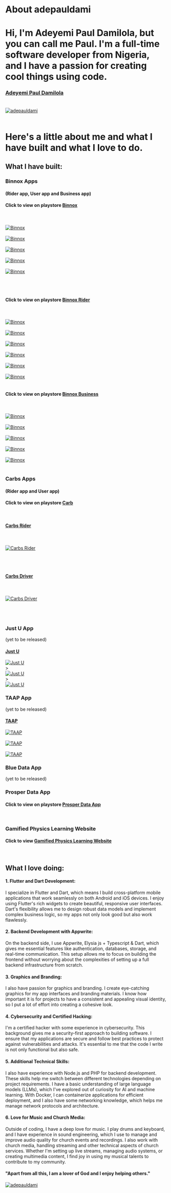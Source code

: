 # About adepauldami


# Hi, I'm Adeyemi Paul Damilola, but you can call me Paul. I'm a full-time software developer from Nigeria, and I have a passion for creating cool things using code.<br/>

### [Adeyemi Paul Damilola](https://github.com/adepauldami/about-ade-paul-dami) <br/> <br/>
[![adepauldami](./imgs/paul2.jpg)](https://github.com/adepauldami/about-ade-paul-dami) <br/><br/>


# Here's a little about me and what I have built and what I love to do.


## What I have built:

### Binnox Apps
#### (Rider app, User app and Business app) <br/>
#### Click to view on playstore [Binnox](https://play.google.com/store/apps/details?id=com.app.binnox) <br/> <br/><br/>
[![Binnox](./imgs/binnox.png)](https://play.google.com/store/apps/details?id=com.app.binnox) <br/><br/>
[![Binnox](./imgs/binnox_share.png)](https://play.google.com/store/apps/details?id=com.app.binnox) <br/><br/>
[![Binnox](./imgs/binnox_payment_i.png)](https://play.google.com/store/apps/details?id=com.app.binnox) <br/><br/>
[![Binnox](./imgs/binnox_invite.png)](https://play.google.com/store/apps/details?id=com.app.binnox) <br/><br/>
[![Binnox](./imgs/binnox_dashboard.png)](https://play.google.com/store/apps/details?id=com.app.binnox) <br/><br/> <br/><br/>

#### Click to view on playstore [Binnox Rider](https://play.google.com/store/apps/details?id=com.binnox.rider) <br/> <br/><br/>
[![Binnox](./imgs/binnox_rider.png)](https://play.google.com/store/apps/details?id=com.binnox.rider) <br/><br/>
[![Binnox](./imgs/binnox_rider_profile.png)](https://play.google.com/store/apps/details?id=com.binnox.rider) <br/><br/>
[![Binnox](./imgs/binnox_rider_order.png)](https://play.google.com/store/apps/details?id=com.binnox.rider) <br/><br/>
[![Binnox](./imgs/binnox_rider_account.png)](https://play.google.com/store/apps/details?id=com.binnox.rider) <br/><br/>
[![Binnox](./imgs/binnox_rider_dashboard.png)](https://play.google.com/store/apps/details?id=com.binnox.rider) <br/><br/>
[![Binnox](./imgs/binnox_rider_finance.png)](https://play.google.com/store/apps/details?id=com.binnox.rider) <br/><br/>


#### Click to view on playstore [Binnox Business](https://play.google.com/store/apps/details?id=com.binnox.business) <br/> <br/><br/>
[![Binnox](./imgs/binnox_business.png)](https://play.google.com/store/apps/details?id=com.binnox.business) <br/><br/>
[![Binnox](./imgs/binnox_business_add_product.png)](https://play.google.com/store/apps/details?id=com.binnox.business) <br/><br/>
[![Binnox](./imgs/binnox_business_finace.png)](https://play.google.com/store/apps/details?id=com.binnox.business) <br/><br/>
[![Binnox](./imgs/binnox_business_location_access.png)](https://play.google.com/store/apps/details?id=com.binnox.business) <br/><br/>
[![Binnox](./imgs/binnox_business_notification.png)](https://play.google.com/store/apps/details?id=com.binnox.business) <br/><br/>

### Carbs Apps
#### (Rider app and User app) <br/>
#### Click to view on playstore [Carb](https://play.google.com/store/apps/details?id=com.carbnigeria.carb) <br/> <br/><br/>
#### [Carbs Rider](/imgs/carb_rider.png) <br/> <br/><br/>
[![Carbs Rider](./imgs/carb_rider.png)]() <br/><br/><br/><br/>
#### [Carbs Driver](/imgs/carb_driver.png) <br/> <br/><br/>
[![Carbs Driver](./imgs/carb_driver.png)]() <br/><br/><br/><br/>

### Just U App
(yet to be released) <br/>
#### [Just U](/imgs/just_u.png) <br/>
[![Just U](./imgs/just_u.png)]() <br/>><br/>
[![Just U](./imgs/just_u_location_access.png)]() <br/>><br/>
[![Just U](./imgs/just_u_onboard.png)]() <br/>

### TAAP App
(yet to be released) <br/>
#### [TAAP](/imgs/just_u.png) <br/>
[![TAAP](./imgs/taap.png)]() <br/><br/>
[![TAAP](./imgs/tapp_email.png)]() <br/><br/>
[![TAAP](./imgs/tapp_profile.png)]() <br/>

### Blue Data App
(yet to be released) <br/>

### Prosper Data App
#### Click to view on playstore [Prosper Data App](https://play.google.com/store/apps/details?id=com.business.prosper_databiz) <br/> <br/><br/>


### Gamified Physics Learning Website
#### Click to view [Gamified Physics Learning Website](physicsquizlet.org.ng) <br/> <br/><br/>

## What I love doing:

#### 1. Flutter and Dart Development:<br/>
I specialize in Flutter and Dart, which means I build cross-platform mobile applications that work seamlessly on both Android and iOS devices. I enjoy using Flutter's rich widgets to create beautiful, responsive user interfaces. Dart's flexibility allows me to design robust data models and implement complex business logic, so my apps not only look good but also work flawlessly.

#### 2. Backend Development with Appwrite:<br/>
On the backend side, I use Appwrite, Elysia js + Typescript & Dart, which gives me essential features like authentication, databases, storage, and real-time communication. This setup allows me to focus on building the frontend without worrying about the complexities of setting up a full backend infrastructure from scratch.

#### 3. Graphics and Branding:<br/>
I also have passion for graphics and branding. I create eye-catching graphics for my app interfaces and branding materials. I know how important it is for projects to have a consistent and appealing visual identity, so I put a lot of effort into creating a cohesive look.

#### 4. Cybersecurity and Certified Hacking:<br/>
I'm a certified hacker with some experience in cybersecurity. This background gives me a security-first approach to building software. I ensure that my applications are secure and follow best practices to protect against vulnerabilities and attacks. It's essential to me that the code I write is not only functional but also safe.

#### 5. Additional Technical Skills:<br/>
I also have experience with Node.js and PHP for backend development. These skills help me switch between different technologies depending on project requirements. I have a basic understanding of large language models (LLMs), which I've explored out of curiosity for AI and machine learning. With Docker, I can containerize applications for efficient deployment, and I also have some networking knowledge, which helps me manage network protocols and architecture.

#### 6. Love for Music and Church Media:<br/>
Outside of coding, I have a deep love for music. I play drums and keyboard, and I have experience in sound engineering, which I use to manage and improve audio quality for church events and recordings. I also work with church media, handling streaming and other technical aspects of church services. Whether I'm setting up live streams, managing audio systems, or creating multimedia content, I find joy in using my musical talents to contribute to my community.

#### "Apart from all this, I am a lover of God and I enjoy helping others."

[![adepauldami](./imgs/x2.jpg)](https://github.com/adepauldami/about-ade-paul-dami) <br/><br/>

